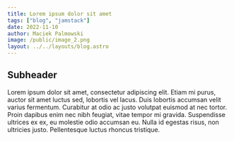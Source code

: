 ```yaml
---
title: Lorem ipsum dolor sit amet
tags: ["blog", "jamstack"]
date: 2022-11-10
author: Maciek Palmowski
image: /public/image_2.png
layout: ../../layouts/blog.astro
---
```


## Subheader
Lorem ipsum dolor sit amet, consectetur adipiscing elit. Etiam mi purus, auctor sit amet luctus sed, lobortis vel lacus. Duis lobortis accumsan velit varius fermentum. Curabitur at odio ac justo volutpat euismod at nec tortor. Proin dapibus enim nec nibh feugiat, vitae tempor mi gravida. Suspendisse ultrices ex ex, eu molestie odio accumsan eu. Nulla id egestas risus, non ultricies justo. Pellentesque luctus rhoncus tristique.